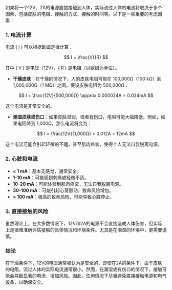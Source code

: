 如果将一个12V、2A的电源直接接触到人体，实际流过人体的电流将取决于多个因素，包括皮肤的电阻、接触的方式、接触的时间等。以下是一些重要的考虑因素：

### 1. **电流计算**

电流 \( I \) 可以根据欧姆定律计算：

$$
I = \frac{V}{R}
$$

其中 \( V \) 是电压（12V），\( R \) 是电阻（以欧姆为单位）。

- **干燥皮肤**：在干燥的情况下，人的皮肤电阻可能在 100,000Ω（100 kΩ）到 1,000,000Ω（1 MΩ）之间。假设皮肤电阻为 500,000Ω：

$$
I = \frac{12V}{500,000Ω} \approx 0.000024A = 0.024mA
$$

这个电流是非常安全的。

- **潮湿皮肤或伤口**：如果皮肤湿润，或者有伤口，电阻可能大幅降低。例如，如果电阻降到 1,000Ω，那么电流将变为：

$$
I = \frac{12V}{1,000Ω} = 0.012A = 12mA
$$

这个电流可能会引起轻微的不适，甚至肌肉痉挛，使得个人无法自我脱离电源。

### 2. **心脏和电流** 

- **< 1 mA**：基本无感觉，通常安全。
- **1-10 mA**：可能感到刺痛或轻微不适。
- **10-20 mA**：可能体验到肌肉痉挛，无法自我脱离电源。
- **30-100 mA**：可能引起心室颤动，致命风险增加。
- **> 100 mA**：极高的致命风险，可能导致心脏停止。

### 3. **直接接触的风险**

虽然理论上，在大多数情况下，12V和2A的电源不会直接造成人体伤害，但实际上是很难准确评估接触的具体情况和环境条件。尤其是在潮湿的环境中，更需要谨慎。

### 结论

在干燥条件下，12V的电压通常被认为是安全的，即使在2A的条件下，由于皮肤的电阻，流过人体的实际电流通常很小。然而，在潮湿或有伤口的情况下，接触可能会导致显著的电流，增加风险。因此，任何情况下尽量避免直接接触电源和电气设备，以确保安全。



